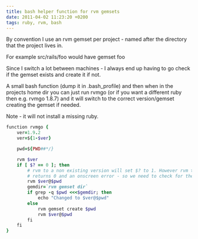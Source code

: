 ```yaml
---
title: bash helper function for rvm gemsets
date: 2011-04-02 11:23:20 +0200
tags: ruby, rvm, bash
---
```


By convention I use an rvm gemset per project - named after the directory that the project lives in.

For example src/rails/foo would have gemset foo

Since I switch a lot between machines - I always end up having to go check if the gemset exists and create it if not.

A small bash function (dump it in .bash_profile) and then when in the projects home dir you can just run rvmgo (or if you want a different ruby then e.g. rvmgo 1.8.7) and it will switch to the correct version/gemset creating the gemset if needed.

Note - it will not install a missing ruby.

```ruby
function rvmgo {
    ver=1.9.2
    ver=${1-$ver}

    pwd=${PWD##*/}

    rvm $ver
    if [ $? == 0 ]; then
        # rvm to a non existing version will set $? to 1. However rvm to a non existing gemset in an existing version
        # returns 0 and an onscreen error - so we need to check for the gemset another way
        rvm $ver@$pwd
        gemdir=`rvm gemset dir`
        if grep -q $pwd <<<$gemdir; then
            echo "Changed to $ver@$pwd"
        else
            rvm gemset create $pwd
            rvm $ver@$pwd
        fi
    fi
}
```

